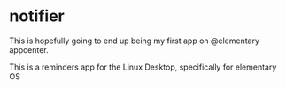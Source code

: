 # notifier

This is hopefully going to end up being my first app on @elementary appcenter.

This is a reminders app for the Linux Desktop, specifically for elementary OS

